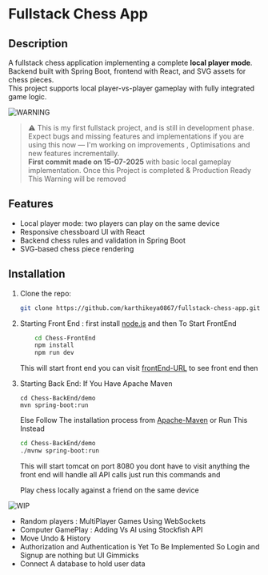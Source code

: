 # Fullstack Chess App

## Description

A fullstack chess application implementing a complete **local player mode**.  
Backend built with Spring Boot, frontend with React, and SVG assets for chess pieces.  
This project supports local player-vs-player gameplay with fully integrated game logic.

![WARNING](https://img.shields.io/badge/WARNING-red)

> ⚠️ This is my first fullstack project, and is still in development phase.  
> Expect bugs and missing features and implementations if you are using this now — I'm working on improvements , Optimisations and new features incrementally.  
>  **First commit made on 15-07-2025** with basic local gameplay implementation.
> Once this Project is completed & Production Ready This Warning will be removed

## Features

- Local player mode: two players can play on the same device
- Responsive chessboard UI with React
- Backend chess rules and validation in Spring Boot
- SVG-based chess piece rendering

## Installation

1. Clone the repo:

   ```bash
   git clone https://github.com/karthikeya0867/fullstack-chess-app.git
   ```

2. Starting Front End :
   first install [node.js](https://nodejs.org/en/download) and then
   To Start FrontEnd
   ```bash
       cd Chess-FrontEnd
       npm install
       npm run dev
   ```
   This will start front end
   you can visit [frontEnd-URL](localhost:5173/) to see front end then
3. Starting Back End:
   If You Have Apache Maven

   ```
   cd Chess-BackEnd/demo
   mvn spring-boot:run
   ```

   Else Follow The installation process from [Apache-Maven](https://maven.apache.org/install.html) or Run This Instead

   ```bash
   cd Chess-BackEnd/demo
   ./mvnw spring-boot:run
   ```

   This will start tomcat on port 8080 you dont have to visit anything the front end will handle all API calls just run this commands and

   Play chess locally against a friend on the same device

![WIP](https://img.shields.io/badge/status-in--progress-orange)

- Random players : MultiPlayer Games Using WebSockets
- Computer GamePlay : Adding Vs AI using Stockfish API
- Move Undo & History
- Authorization and Authentication is Yet To Be Implemented So Login and Signup are nothing but UI Gimmicks
- Connect A database to hold user data
